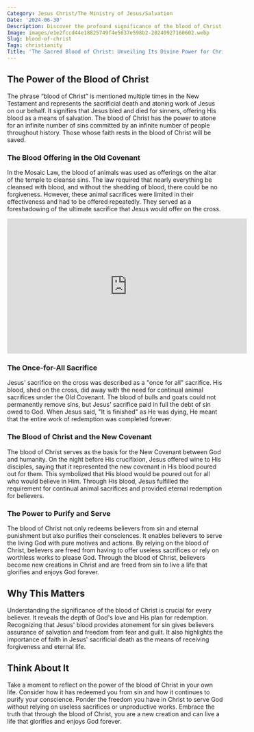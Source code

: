 ```yaml
---
Category: Jesus Christ/The Ministry of Jesus/Salvation
Date: '2024-06-30'
Description: Discover the profound significance of the blood of Christ in Christian theology, exploring its symbolic and spiritual implications in salvation. Delve into the meaning and importance of this central concept in Christian faith.
Image: images/e1e2fccd44e18825749f4e5637e598b2-20240927160602.webp
Slug: blood-of-christ
Tags: christianity
Title: 'The Sacred Blood of Christ: Unveiling Its Divine Power for Christian Redemption'
---
```


## The Power of the Blood of Christ

The phrase “blood of Christ” is mentioned multiple times in the New Testament and represents the sacrificial death and atoning work of Jesus on our behalf. It signifies that Jesus bled and died for sinners, offering His blood as a means of salvation. The blood of Christ has the power to atone for an infinite number of sins committed by an infinite number of people throughout history. Those whose faith rests in the blood of Christ will be saved.

### The Blood Offering in the Old Covenant

In the Mosaic Law, the blood of animals was used as offerings on the altar of the temple to cleanse sins. The law required that nearly everything be cleansed with blood, and without the shedding of blood, there could be no forgiveness. However, these animal sacrifices were limited in their effectiveness and had to be offered repeatedly. They served as a foreshadowing of the ultimate sacrifice that Jesus would offer on the cross.


<iframe width="560" height="315" src="https://www.youtube.com/embed/BYjhGeAIG6k" frameborder="0" allow="autoplay; encrypted-media" allowfullscreen></iframe>


### The Once-for-All Sacrifice

Jesus' sacrifice on the cross was described as a "once for all" sacrifice. His blood, shed on the cross, did away with the need for continual animal sacrifices under the Old Covenant. The blood of bulls and goats could not permanently remove sins, but Jesus' sacrifice paid in full the debt of sin owed to God. When Jesus said, "It is finished" as He was dying, He meant that the entire work of redemption was completed forever.

### The Blood of Christ and the New Covenant

The blood of Christ serves as the basis for the New Covenant between God and humanity. On the night before His crucifixion, Jesus offered wine to His disciples, saying that it represented the new covenant in His blood poured out for them. This symbolized that His blood would be poured out for all who would believe in Him. Through His blood, Jesus fulfilled the requirement for continual animal sacrifices and provided eternal redemption for believers.

### The Power to Purify and Serve

The blood of Christ not only redeems believers from sin and eternal punishment but also purifies their consciences. It enables believers to serve the living God with pure motives and actions. By relying on the blood of Christ, believers are freed from having to offer useless sacrifices or rely on worthless works to please God. Through the blood of Christ, believers become new creations in Christ and are freed from sin to live a life that glorifies and enjoys God forever.

## Why This Matters

Understanding the significance of the blood of Christ is crucial for every believer. It reveals the depth of God's love and His plan for redemption. Recognizing that Jesus' blood provides atonement for sin gives believers assurance of salvation and freedom from fear and guilt. It also highlights the importance of faith in Jesus' sacrificial death as the means of receiving forgiveness and eternal life.

## Think About It

Take a moment to reflect on the power of the blood of Christ in your own life. Consider how it has redeemed you from sin and how it continues to purify your conscience. Ponder the freedom you have in Christ to serve God without relying on useless sacrifices or unproductive works. Embrace the truth that through the blood of Christ, you are a new creation and can live a life that glorifies and enjoys God forever.